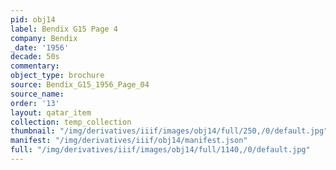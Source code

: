 ```yaml
---
pid: obj14
label: Bendix G15 Page 4
company: Bendix
_date: '1956'
decade: 50s
commentary:
object_type: brochure
source: Bendix_G15_1956_Page_04
source_name:
order: '13'
layout: qatar_item
collection: temp_collection
thumbnail: "/img/derivatives/iiif/images/obj14/full/250,/0/default.jpg"
manifest: "/img/derivatives/iiif/obj14/manifest.json"
full: "/img/derivatives/iiif/images/obj14/full/1140,/0/default.jpg"
---
```

